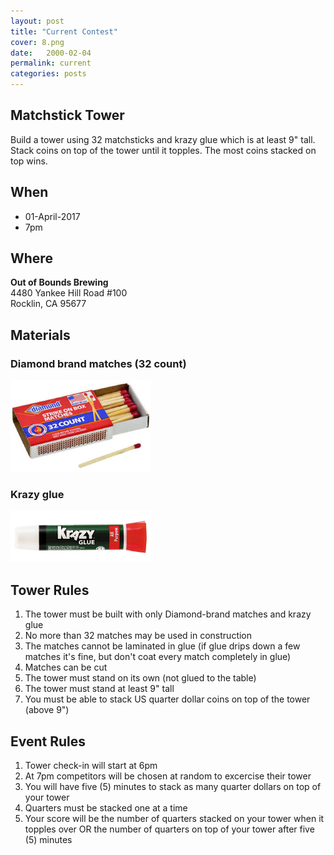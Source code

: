 ```yaml
---
layout: post
title: "Current Contest"
cover: 8.png
date:   2000-02-04
permalink: current
categories: posts
---
```


## Matchstick Tower

Build a tower using 32 matchsticks and krazy glue which is at least 9" tall. Stack coins on top of the tower until it topples. The most coins stacked on top wins.

## When

 * 01-April-2017
 * 7pm

## Where

**Out of Bounds Brewing**<br>
4480 Yankee Hill Road #100<br>
Rocklin, CA 95677<br>

## Materials

### Diamond brand matches (32 count)

![Matches](https://raw.githubusercontent.com/EngiGames/engigames.github.io/master/event_pics/04_MatchstickTower/matches.png "Matches")

### Krazy glue

![Glue](https://raw.githubusercontent.com/EngiGames/engigames.github.io/master/event_pics/04_MatchstickTower/glue.png "Glue")

## Tower Rules

 1. The tower must be built with only Diamond-brand matches and krazy glue
 2. No more than 32 matches may be used in construction
 3. The matches cannot be laminated in glue (if glue drips down a few matches it's fine, but don't coat every match completely in glue)
 4. Matches can be cut
 5. The tower must stand on its own (not glued to the table)
 6. The tower must stand at least 9" tall
 7. You must be able to stack US quarter dollar coins on top of the tower (above 9")

## Event Rules

 1. Tower check-in will start at 6pm
 2. At 7pm competitors will be chosen at random to excercise their tower
 3. You will have five (5) minutes to stack as many quarter dollars on top of your tower
 4. Quarters must be stacked one at a time
 5. Your score will be the number of quarters stacked on your tower when it topples over OR the number of quarters on top of your tower after five (5) minutes

